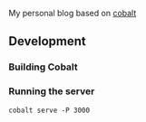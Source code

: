 My personal blog based on [cobalt](https://github.com/cobalt-org/cobalt.rs/)


## Development

### Building Cobalt


### Running the server

```
cobalt serve -P 3000
```
